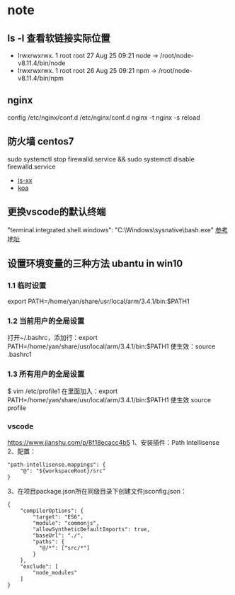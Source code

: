 # note

## ls -l 查看软链接实际位置

- lrwxrwxrwx. 1 root root 27 Aug 25 09:21 node -> /root/node-v8.11.4/bin/node
- lrwxrwxrwx. 1 root root 26 Aug 25 09:21 npm -> /root/node-v8.11.4/bin/npm

## nginx

config /etc/nginx/conf.d
/etc/nginx/conf.d
nginx -t
nginx -s reload

## 防火墙 centos7

sudo systemctl stop firewalld.service && sudo systemctl disable firewalld.service

- [js-xx](https://github.com/leizongmin/js-xss)
- [koa](https://github.com/changeyu/Coding-Guide/blob/master/README.md#koa2系列教程)

## 更换vscode的默认终端

"terminal.integrated.shell.windows": "C:\\Windows\\sysnative\\bash.exe"
[参考地址](https://blog.csdn.net/technofiend/article/details/72771277)

## 设置环境变量的三种方法 ubantu in win10
### 1.1 临时设置
export PATH=/home/yan/share/usr/local/arm/3.4.1/bin:$PATH1

### 1.2 当前用户的全局设置
打开~/.bashrc，添加行：export PATH=/home/yan/share/usr/local/arm/3.4.1/bin:$PATH1
使生效：source .bashrc1

### 1.3 所有用户的全局设置
$ vim /etc/profile1
在里面加入：export PATH=/home/yan/share/usr/local/arm/3.4.1/bin:$PATH1
使生效 source profile

### vscode
https://www.jianshu.com/p/8f18ecacc4b5
1、安装插件：Path Intellisense
2、配置：

    "path-intellisense.mappings": {
        "@": "${workspaceRoot}/src"
    }
3、在项目package.json所在同级目录下创建文件jsconfig.json：

    {
        "compilerOptions": {
            "target": "ES6",
            "module": "commonjs",
            "allowSyntheticDefaultImports": true,
            "baseUrl": "./",
            "paths": {
              "@/*": ["src/*"]
            }
        },
        "exclude": [
            "node_modules"
        ]
    }

